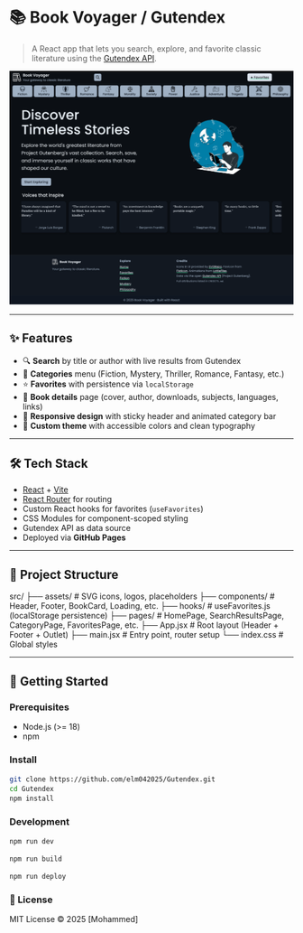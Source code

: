 # 📚 Book Voyager / Gutendex 

> A React app that lets you search, explore, and favorite classic literature using the [Gutendex API](https://gutendex.com/).

![Book Voyager Screenshot](./screenshot.png)

---

## ✨ Features

-  🔍 **Search** by title or author with live results from Gutendex
-  📂 **Categories** menu (Fiction, Mystery, Thriller, Romance, Fantasy, etc.)
-  ⭐ **Favorites** with persistence via `localStorage`
-  📖 **Book details** page (cover, author, downloads, subjects, languages, links)
-  📱 **Responsive design** with sticky header and animated category bar
-  🎨 **Custom theme** with accessible colors and clean typography

---

## 🛠️ Tech Stack

-  [React](https://react.dev/) + [Vite](https://vitejs.dev/)
-  [React Router](https://reactrouter.com/) for routing
-  Custom React hooks for favorites (`useFavorites`)
-  CSS Modules for component-scoped styling
-  Gutendex API as data source
-  Deployed via **GitHub Pages**

---

## 📁 Project Structure

src/
├── assets/ # SVG icons, logos, placeholders 
├── components/ # Header, Footer, BookCard, Loading, etc. 
├── hooks/ # useFavorites.js (localStorage persistence) 
├── pages/ # HomePage, SearchResultsPage, CategoryPage, FavoritesPage, etc. 
├── App.jsx # Root layout (Header + Footer + Outlet) 
├── main.jsx # Entry point, router setup 
└── index.css # Global styles 

---

## 🚀 Getting Started

### Prerequisites

-  Node.js (>= 18)
-  npm

### Install

```bash
git clone https://github.com/elm042025/Gutendex.git
cd Gutendex
npm install
```

### Development

```bash
npm run dev
```

```bash
npm run build
```

```bash
npm run deploy
```

### 📄 License

MIT License © 2025 [Mohammed]
